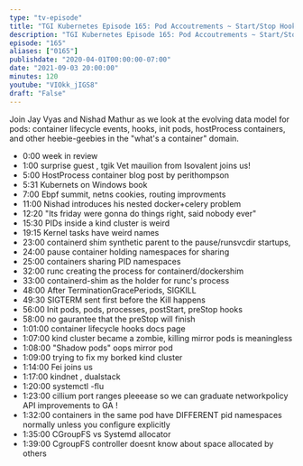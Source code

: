 ```yaml
---
type: "tv-episode"
title: "TGI Kubernetes Episode 165: Pod Accoutrements ~ Start/Stop Hooks, HostProcesses, and CGroups"
description: "TGI Kubernetes Episode 165: Pod Accoutrements ~ Start/Stop Hooks, HostProcesses, and CGroups"
episode: "165"
aliases: ["0165"]
publishdate: "2020-04-01T00:00:00-07:00"
date: "2021-09-03 20:00:00"
minutes: 120
youtube: "VIOkk_jIGS8"
draft: "False"
---
```


Join Jay Vyas and Nishad Mathur as we look at
the evolving data model for pods: container lifecycle events, hooks, init pods, hostProcess containers, and other heebie-geebies in the "what's a container" domain.

- 0:00 week in review
- 1:00 surprise guest , tgik Vet mauilion from Isovalent joins us!
- 5:00 HostProcess container blog post by perithompson
- 5:31 Kubernets on Windows book
- 7:00 Ebpf summit, netns cookies, routing improvments
- 11:00 Nishad introduces his nested docker+celery problem
- 12:20 "Its friday were gonna do things right, said nobody ever"
- 15:30 PIDs inside a kind cluster is weird
- 19:15 Kernel tasks have weird names
- 23:00 containerd shim synthetic parent to the pause/runsvcdir startups,
- 24:00 pause container holding namespaces for sharing
- 25:00 containers sharing PID namespaces
- 32:00 runc creating the process for containerd/dockershim
- 33:00 containerd-shim as the holder for runc's process
- 48:00 After TerminationGracePeriods, SIGKILL 
- 49:30 SIGTERM sent first before the Kill happens
- 56:00 Init pods, pods, processes, postStart, preStop hooks
- 58:00 no gaurantee that the preStop will finish
- 1:01:00 container lifecycle hooks docs page 
- 1:07:00 kind cluster became a zombie, killing mirror pods is meaningless
- 1:08:00 "Shadow pods" oops mirror pod
- 1:09:00 trying to fix my borked kind cluster
- 1:14:00 Fei joins us 
- 1:17:00 kindnet , dualstack
- 1:20:00 systemctl -flu 
- 1:23:00 cillium port ranges pleeease so we can graduate networkpolicy API improvements to GA !
- 1:32:00 containers in the same pod have DIFFERENT pid namespaces normally unless you configure explicitly
- 1:35:00 CGroupFS vs Systemd allocator 
- 1:39:00 CgroupFS controller doesnt know about space allocated by others